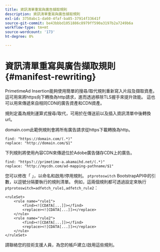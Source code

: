 ```yaml
---
title: 資訊清單重寫與廣告擷取規則
description: 資訊清單重寫與廣告擷取規則
exl-id: 3750abc1-da60-4faf-ba85-37914f33641f
source-git-commit: be43bbbd1051886c8979ff590a3197b2a7249b6a
workflow-type: tm+mt
source-wordcount: '173'
ht-degree: 0%

---
```


# 資訊清單重寫與廣告擷取規則 {#manifest-rewriting}

PrimetimeAd Insertion能夠使用簡單的搜尋/取代規則重新寫入片段及擷取資產。  這可用來將https向下轉換為http請求，進而透過移除TLS握手來提升效能。  這也可以用來傳遞來自相同CDN的廣告資產和CDN資產。

規則定義為規則運算式搜尋/取代，可用於在傳送前以及插入資訊清單中後轉換url。

domain.com此範例規則會將所有廣告請求從https下載轉換為http。

```
find: "https://domain.com/(.*)"
replace: "http://domain.com/$1"
```

下列規則將使用內容CDN來傳遞位於Adobe廣告儲存CDN上的廣告。

```
find: "https?://primetime-a.akamaihd.net/(.*)"
replace: "http://mycdn.com/ad-mapping-pathname/$1"
```

您可以修改「 」，以命名和啟用/停用規則。 `ptprotoswitch` BootstrapAPI中的引數，以逗號分隔要執行的規則清單。  例如，這兩個規則都可透過設定來執行 `ptprotoswitch=adfetch_rule1,adfetch_rule2`：

```
<ruleSet>
    <rule name="rule1">
        <find><![CDATA[...]]></find>
        <replace><![CDATA[...]]></replace>
    </rule>
    <rule name="rule2">
        <find><![CDATA[...]]></find>
        <replace><![CDATA[...]]></replace>
    </rule>
</ruleSet>
```

請聯絡您的技術支援人員，為您的帳戶建立/啟用這些規則。
